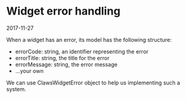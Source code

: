 Widget error handling
========================
2017-11-27



When a widget has an error, its model has the following structure:

- errorCode: string, an identifier representing the error
- errorTitle: string, the title for the error 
- errorMessage: string, the error message 
- ...your own 



We can use ClawsWidgetError object to help us implementing such a system.